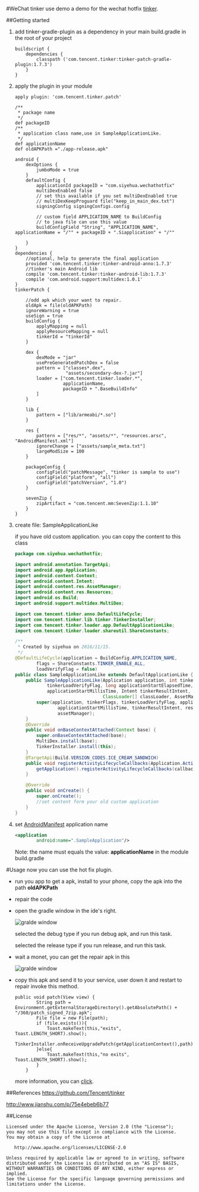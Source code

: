 #WeChat tinker use demo
a demo for the wechat hotfix [tinker](https://github.com/Tencent/tinker).

##Getting started
1. add tinker-gradle-plugin as a dependency in your main build.gradle in the root of your project

    ```
    buildscript {
        dependencies {
            classpath ('com.tencent.tinker:tinker-patch-gradle-plugin:1.7.3')
        }
    }
    ```
2. apply the plugin in your module

    ```
    apply plugin: 'com.tencent.tinker.patch'

    /**
     * package name
     */
    def packageID
    /**
     * application class name,use in SampleApplicationLike.
     */
    def applicationName
    def oldAPKPath ="./app-release.apk"

    android {
        dexOptions {
            jumboMode = true
        }
        defaultConfig {
            applicationId packageID = "com.siyehua.wechathotfix"
            multiDexEnabled false
            // set this available if you set multiDexEnabled true
            // multiDexKeepProguard file("keep_in_main_dex.txt")
            signingConfig signingConfigs.config

            // custom field APPLICATION_NAME to BuildConfig
            // to java file can use this value
            buildConfigField "String", "APPLICATION_NAME", applicationName = "/"" + packageID + ".Siapplication" + "/""

        }
    }
    dependencies {
        //optional, help to generate the final application
        provided 'com.tencent.tinker:tinker-android-anno:1.7.3'
        //tinker's main Android lib
        compile 'com.tencent.tinker:tinker-android-lib:1.7.3'
        compile 'com.android.support:multidex:1.0.1'
    }
    tinkerPatch {

        //odd apk which your want to repair.
        oldApk = file(oldAPKPath)
        ignoreWarning = true
        useSign = true
        buildConfig {
            applyMapping = null
            applyResourceMapping = null
            tinkerId = "tinkerId"
        }

        dex {
            dexMode = "jar"
            usePreGeneratedPatchDex = false
            pattern = ["classes*.dex",
                       "assets/secondary-dex-?.jar"]
            loader = ["com.tencent.tinker.loader.*",
                      applicationName,
                      packageID + ".BaseBuildInfo"
            ]
        }

        lib {
            pattern = ["lib/armeabi/*.so"]
        }

        res {
            pattern = ["res/*", "assets/*", "resources.arsc", "AndroidManifest.xml"]
            ignoreChange = ["assets/sample_meta.txt"]
            largeModSize = 100
        }

        packageConfig {
            configField("patchMessage", "tinker is sample to use")
            configField("platform", "all")
            configField("patchVersion", "1.0")
        }

        sevenZip {
            zipArtifact = "com.tencent.mm:SevenZip:1.1.10"
        }
    }
    ```
3. create file: SampleApplicationLike

    if you have old custom application. you can copy the content to this class

    ```java
    package com.siyehua.wechathotfix;

    import android.annotation.TargetApi;
    import android.app.Application;
    import android.content.Context;
    import android.content.Intent;
    import android.content.res.AssetManager;
    import android.content.res.Resources;
    import android.os.Build;
    import android.support.multidex.MultiDex;

    import com.tencent.tinker.anno.DefaultLifeCycle;
    import com.tencent.tinker.lib.tinker.TinkerInstaller;
    import com.tencent.tinker.loader.app.DefaultApplicationLike;
    import com.tencent.tinker.loader.shareutil.ShareConstants;

    /**
     * Created by siyehua on 2016/11/15.
     */
    @DefaultLifeCycle(application = BuildConfig.APPLICATION_NAME,
            flags = ShareConstants.TINKER_ENABLE_ALL,
            loadVerifyFlag = false)
    public class SampleApplicationLike extends DefaultApplicationLike {
        public SampleApplicationLike(Application application, int tinkerFlags, boolean
                tinkerLoadVerifyFlag, long applicationStartElapsedTime, long
                applicationStartMillisTime, Intent tinkerResultIntent, Resources[] resources,
                                     ClassLoader[] classLoader, AssetManager[] assetManager) {
            super(application, tinkerFlags, tinkerLoadVerifyFlag, applicationStartElapsedTime,
                    applicationStartMillisTime, tinkerResultIntent, resources, classLoader,
                    assetManager);
        }
        @Override
        public void onBaseContextAttached(Context base) {
            super.onBaseContextAttached(base);
            MultiDex.install(base);
            TinkerInstaller.install(this);
        }
        @TargetApi(Build.VERSION_CODES.ICE_CREAM_SANDWICH)
        public void registerActivityLifecycleCallbacks(Application.ActivityLifecycleCallbacks callback) {
            getApplication().registerActivityLifecycleCallbacks(callback);
        }

        @Override
        public void onCreate() {
            super.onCreate();
            //set content form your old custom application
        }
    }
    ```

4. set [AndroidManifest](./app/src/AndroidManifest.xml) application name

    ```xml
    <application
            android:name=".SampleApplication"/>
    ```

    Note: the name must equals the value: **applicationName** in the module build.gradle

#Usage
now you can use the hot fix plugin.
 * run you app to get a apk, install to your phone, copy the apk into the path **oldAPKPath**
 * repair the code
 * open the gradle window in the ide's right.

    ![gralde window](./_001.png)

   selected the debug type if you run debug apk, and run this task.

   selected the release type if you run release, and run this task.

 * wait a monet, you can get the repair apk in this

    ![gralde window](./_002.png)

 * copy this apk and send it to your service, user down it and restart to repair invoke this method.
    
    ```
    public void patch(View view) {
            String path = Environment.getExternalStorageDirectory().getAbsolutePath() + "/360/patch_signed_7zip.apk";
            File file = new File(path);
            if (file.exists()){
                Toast.makeText(this,"exits", Toast.LENGTH_SHORT).show();
                TinkerInstaller.onReceiveUpgradePatch(getApplicationContext(),path);
            }else{
                Toast.makeText(this,"no exits", Toast.LENGTH_SHORT).show();
            }
        }
    ```
    
    more information, you can [click](./app/src/main/java/com/siyehua/wechathotfix/MainActivity.java).

##References
https://github.com/Tencent/tinker

http://www.jianshu.com/p/75e4ebeb6b77

##License
```
Licensed under the Apache License, Version 2.0 (the "License");
you may not use this file except in compliance with the License.
You may obtain a copy of the License at

   http://www.apache.org/licenses/LICENSE-2.0

Unless required by applicable law or agreed to in writing, software
distributed under the License is distributed on an "AS IS" BASIS,
WITHOUT WARRANTIES OR CONDITIONS OF ANY KIND, either express or implied.
See the License for the specific language governing permissions and
limitations under the License.
```